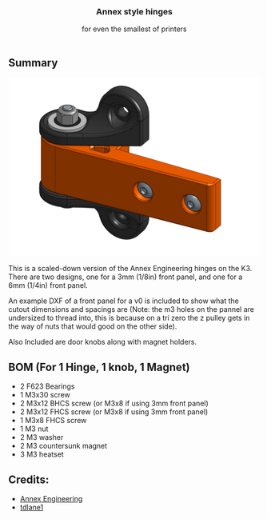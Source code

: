 <br/>
<p align="center">
  <h3 align="center">Annex style hinges </h3>

  <p align="center">
    for even the smallest of printers
    <br/>
    <br/>
  </p>
</p>



## Summary

<p align="left">
  <img src="Images/hinge iso.png" width="600">
</p>

This is a scaled-down version of the Annex Engineering hinges on the K3.
There are two designs, one for a 3mm (1/8in) front panel, and one for a 6mm (1/4in) front panel. 

An example DXF of a front panel for a v0 is included to show what the cutout dimensions and spacings are (Note: the m3 holes on the pannel are undersized to thread into, this is because on a tri zero the z pulley gets in the way of nuts that would good on the other side).

Also Included are door knobs along with magnet holders.

## BOM (For 1 Hinge, 1 knob, 1 Magnet)

- 2 F623 Bearings
 - 1 M3x30 screw
 - 2 M3x12 BHCS screw (or M3x8 if using 3mm front panel)
 - 2 M3x12 FHCS screw (or M3x8 if using 3mm front panel)
 - 1 M3x8 FHCS screw
 - 1 M3 nut
 - 2 M3 washer
 - 2 M3 countersunk magnet
 - 3 M3 heatset

## Credits:
* [Annex Engineering](https://github.com/Annex-Engineering)
* [tdlane1](https://github.com/tdlane1/Various-Bits-and-Bobs/tree/main/1515%20Annex%20Hinges)
